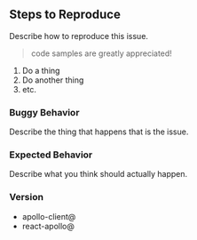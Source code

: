 <!--
  Thanks for filing an issue on react-apollo!

  Please look at the following checklist to ensure that your PR
  can be accepted quickly:
-->


## Steps to Reproduce

Describe how to reproduce this issue.

> code samples are greatly appreciated!

1. Do a thing
2. Do another thing
3. etc.

### Buggy Behavior

Describe the thing that happens that is the issue.

### Expected Behavior

Describe what you think should actually happen.

### Version
- apollo-client@<version number>
- react-apollo@<version number>
